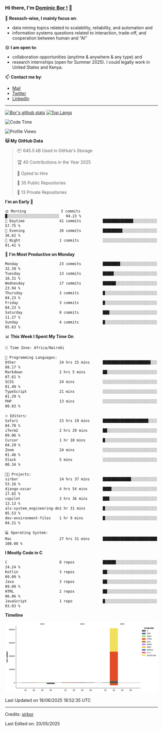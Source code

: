 ### Hi there, I'm [Dominic Bor !](https://www.dominicbor.me/) 👋

🔭 **Reseach-wise, I mainly focus on**:

- data mining topics related to scalability, reliability, and automation and
- information systems questions related to interaction, trade-off, and cooperation between human and “AI”

😄 **I am open to**:

- collaboration opportunities (anytime & anywhere & any type) and
- research internships (open for Summer 2025). I could legally work in United States and Kenya.

📫 **Contact me by**:

- [Mail](mailto:dominicbor@icloud.com)
- [Twitter](https://twitter.com/Kd_Bpr)
- [LinkedIn](https://www.linkedin.com/in/sirbor/)

---

[![Bor's github stats](https://github-readme-stats.vercel.app/api?username=sirbor&theme=material-palenight&count_private=true&hide=contribs)](https://github.com/anuraghazra/github-readme-stats)
[![Top Langs](https://github-readme-stats.vercel.app/api/top-langs/?username=sirbor&theme=material-palenight&hide=Jupyter&layout=compact)](https://github.com/anuraghazra/github-readme-stats)

<!--START_SECTION:waka-->
![Code Time](http://img.shields.io/badge/Code%20Time-885%20hrs%2031%20mins-blue)

![Profile Views](http://img.shields.io/badge/Profile%20Views-3-blue)

**🐱 My GitHub Data** 

> 📦 645.5 kB Used in GitHub's Storage 
 > 
> 🏆 40 Contributions in the Year 2025
 > 
> 💼 Opted to Hire
 > 
> 📜 35 Public Repositories 
 > 
> 🔑 13 Private Repositories 
 > 
**I'm an Early 🐤** 

```text
🌞 Morning                3 commits           █░░░░░░░░░░░░░░░░░░░░░░░░   04.23 % 
🌆 Daytime                41 commits          ██████████████░░░░░░░░░░░   57.75 % 
🌃 Evening                26 commits          █████████░░░░░░░░░░░░░░░░   36.62 % 
🌙 Night                  1 commits           ░░░░░░░░░░░░░░░░░░░░░░░░░   01.41 % 
```
📅 **I'm Most Productive on Monday** 

```text
Monday                   23 commits          ████████░░░░░░░░░░░░░░░░░   32.39 % 
Tuesday                  13 commits          █████░░░░░░░░░░░░░░░░░░░░   18.31 % 
Wednesday                17 commits          ██████░░░░░░░░░░░░░░░░░░░   23.94 % 
Thursday                 3 commits           █░░░░░░░░░░░░░░░░░░░░░░░░   04.23 % 
Friday                   3 commits           █░░░░░░░░░░░░░░░░░░░░░░░░   04.23 % 
Saturday                 8 commits           ███░░░░░░░░░░░░░░░░░░░░░░   11.27 % 
Sunday                   4 commits           █░░░░░░░░░░░░░░░░░░░░░░░░   05.63 % 
```


📊 **This Week I Spent My Time On** 

```text
🕑︎ Time Zone: Africa/Nairobi

💬 Programming Languages: 
Other                    24 hrs 15 mins      ██████████████████████░░░   88.17 % 
Markdown                 2 hrs 5 mins        ██░░░░░░░░░░░░░░░░░░░░░░░   07.61 % 
SCSS                     24 mins             ░░░░░░░░░░░░░░░░░░░░░░░░░   01.49 % 
TypeScript               21 mins             ░░░░░░░░░░░░░░░░░░░░░░░░░   01.29 % 
PHP                      13 mins             ░░░░░░░░░░░░░░░░░░░░░░░░░   00.83 % 

🔥 Editors: 
Safari                   23 hrs 19 mins      █████████████████████░░░░   84.78 % 
iTerm2                   2 hrs 29 mins       ██░░░░░░░░░░░░░░░░░░░░░░░   09.06 % 
Cursor                   1 hr 10 mins        █░░░░░░░░░░░░░░░░░░░░░░░░   04.29 % 
Zoom                     24 mins             ░░░░░░░░░░░░░░░░░░░░░░░░░   01.46 % 
Slack                    5 mins              ░░░░░░░░░░░░░░░░░░░░░░░░░   00.34 % 

🐱‍💻 Projects: 
sirbor                   14 hrs 37 mins      █████████████░░░░░░░░░░░░   53.16 % 
django-oscar             4 hrs 54 mins       ████░░░░░░░░░░░░░░░░░░░░░   17.82 % 
copilot                  3 hrs 36 mins       ███░░░░░░░░░░░░░░░░░░░░░░   13.13 % 
alx-system_engineering-de1 hr 31 mins        █░░░░░░░░░░░░░░░░░░░░░░░░   05.53 % 
dev-environment-files    1 hr 9 mins         █░░░░░░░░░░░░░░░░░░░░░░░░   04.21 % 

💻 Operating System: 
Mac                      27 hrs 31 mins      █████████████████████████   100.00 % 
```

**I Mostly Code in C** 

```text
C                        8 repos             ██████░░░░░░░░░░░░░░░░░░░   24.24 % 
Kotlin                   3 repos             ██░░░░░░░░░░░░░░░░░░░░░░░   09.09 % 
Java                     3 repos             ██░░░░░░░░░░░░░░░░░░░░░░░   09.09 % 
HTML                     2 repos             ██░░░░░░░░░░░░░░░░░░░░░░░   06.06 % 
JavaScript               1 repo              █░░░░░░░░░░░░░░░░░░░░░░░░   03.03 % 
```



**Timeline**

![Lines of Code chart](https://raw.githubusercontent.com/sirbor/sirbor/main/assets/bar_graph.png)


 Last Updated on 18/06/2025 18:52:35 UTC
<!--END_SECTION:waka-->
---

Credits: [sirbor](https://github.com/sirbor)

Last Edited on: 20/05/2025
